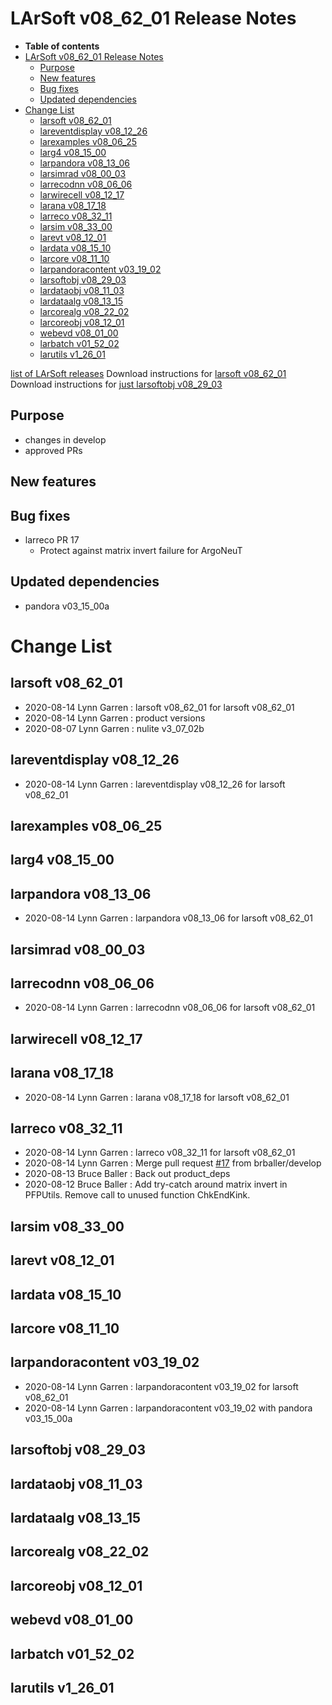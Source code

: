 LArSoft v08\_62\_01 Release Notes
======================================================================

-   **Table of contents**
-   [LArSoft v08\_62\_01 Release Notes](#LArSoft-v08_62_01-Release-Notes)
    -   [Purpose](#Purpose)
    -   [New features](#New-features)
    -   [Bug fixes](#Bug-fixes)
    -   [Updated dependencies](#Updated-dependencies)
-   [Change List](#Change-List)
    -   [larsoft v08\_62\_01](#larsoft-v08_62_01)
    -   [lareventdisplay v08\_12\_26](#lareventdisplay-v08_12_26)
    -   [larexamples v08\_06\_25](#larexamples-v08_06_25)
    -   [larg4 v08\_15\_00](#larg4-v08_15_00)
    -   [larpandora v08\_13\_06](#larpandora-v08_13_06)
    -   [larsimrad v08\_00\_03](#larsimrad-v08_00_03)
    -   [larrecodnn v08\_06\_06](#larrecodnn-v08_06_06)
    -   [larwirecell v08\_12\_17](#larwirecell-v08_12_17)
    -   [larana v08\_17\_18](#larana-v08_17_18)
    -   [larreco v08\_32\_11](#larreco-v08_32_11)
    -   [larsim v08\_33\_00](#larsim-v08_33_00)
    -   [larevt v08\_12\_01](#larevt-v08_12_01)
    -   [lardata v08\_15\_10](#lardata-v08_15_10)
    -   [larcore v08\_11\_10](#larcore-v08_11_10)
    -   [larpandoracontent v03\_19\_02](#larpandoracontent-v03_19_02)
    -   [larsoftobj v08\_29\_03](#larsoftobj-v08_29_03)
    -   [lardataobj v08\_11\_03](#lardataobj-v08_11_03)
    -   [lardataalg v08\_13\_15](#lardataalg-v08_13_15)
    -   [larcorealg v08\_22\_02](#larcorealg-v08_22_02)
    -   [larcoreobj v08\_12\_01](#larcoreobj-v08_12_01)
    -   [webevd v08\_01\_00](#webevd-v08_01_00)
    -   [larbatch v01\_52\_02](#larbatch-v01_52_02)
    -   [larutils v1\_26\_01](#larutils-v1_26_01)

[list of LArSoft releases](LArSoft_release_list)
Download instructions for [larsoft v08\_62\_01](http://scisoft.fnal.gov/scisoft/bundles/larsoft/v08_62_01/larsoft-v08_62_01.html)
Download instructions for [just larsoftobj v08\_29\_03](http://scisoft.fnal.gov/scisoft/bundles/larsoftobj/v08_29_03/larsoftobj-v08_29_03.html)

Purpose
--------------------

-   changes in develop
-   approved PRs

New features
------------------------------

Bug fixes
------------------------

-   larreco PR 17
    -   Protect against matrix invert failure for ArgoNeuT

Updated dependencies
----------------------------------------------

-   pandora v03\_15\_00a

Change List
============================

larsoft v08\_62\_01
------------------------------------------

-   2020-08-14 Lynn Garren : larsoft v08\_62\_01 for larsoft v08\_62\_01
-   2020-08-14 Lynn Garren : product versions
-   2020-08-07 Lynn Garren : nulite v3\_07\_02b

lareventdisplay v08\_12\_26
----------------------------------------------------------

-   2020-08-14 Lynn Garren : lareventdisplay v08\_12\_26 for larsoft v08\_62\_01

larexamples v08\_06\_25
--------------------------------------------------

larg4 v08\_15\_00
--------------------------------------

larpandora v08\_13\_06
------------------------------------------------

-   2020-08-14 Lynn Garren : larpandora v08\_13\_06 for larsoft v08\_62\_01

larsimrad v08\_00\_03
----------------------------------------------

larrecodnn v08\_06\_06
------------------------------------------------

-   2020-08-14 Lynn Garren : larrecodnn v08\_06\_06 for larsoft v08\_62\_01

larwirecell v08\_12\_17
--------------------------------------------------

larana v08\_17\_18
----------------------------------------

-   2020-08-14 Lynn Garren : larana v08\_17\_18 for larsoft v08\_62\_01

larreco v08\_32\_11
------------------------------------------

-   2020-08-14 Lynn Garren : larreco v08\_32\_11 for larsoft v08\_62\_01
-   2020-08-14 Lynn Garren : Merge pull request [\#17](/redmine/issues/17 "Support: Email setup (Closed)") from brballer/develop
-   2020-08-13 Bruce Baller : Back out product\_deps
-   2020-08-12 Bruce Baller : Add try-catch around matrix invert in PFPUtils. Remove call to unused function ChkEndKink.

larsim v08\_33\_00
----------------------------------------

larevt v08\_12\_01
----------------------------------------

lardata v08\_15\_10
------------------------------------------

larcore v08\_11\_10
------------------------------------------

larpandoracontent v03\_19\_02
--------------------------------------------------------------

-   2020-08-14 Lynn Garren : larpandoracontent v03\_19\_02 for larsoft v08\_62\_01
-   2020-08-14 Lynn Garren : larpandoracontent v03\_19\_02 with pandora v03\_15\_00a

larsoftobj v08\_29\_03
------------------------------------------------

lardataobj v08\_11\_03
------------------------------------------------

lardataalg v08\_13\_15
------------------------------------------------

larcorealg v08\_22\_02
------------------------------------------------

larcoreobj v08\_12\_01
------------------------------------------------

webevd v08\_01\_00
----------------------------------------

larbatch v01\_52\_02
--------------------------------------------

larutils v1\_26\_01
------------------------------------------

